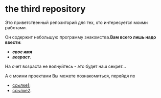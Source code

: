 # the third repository

Это приветственный репозиторий для тех, кто интересуется моими работами.


Он содержит небольшую программу знакомства.**Вам всего лишь надо ввести:** </br>
- ***свое имя*** 
- ***возраст***.


На счет возраста не волнуйтесь - это будет наш секрет...


А с моими проектами Вы можете познакомиться, перейдя по 
- [ссылке1](https://github.com/AlexZerocoder/my-first-repository);
- [ссылке2](https://github.com/AlexZerocoder/my-second-repository).
